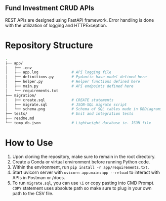 ## Fund Investment CRUD APIs

REST APIs are designed using FastAPI framework. Error handling is done with the utilization of logging and HTTPException.

# Repository Structure

```bash
.
├── app/   
│   ├── .env
│   ├── app.log               # API logging file
│   ├── definitions.py        # Pydantic base model defined here
│   ├── helper.py             # Helper functions defined here
│   ├── main.py               # API endpoints defined here
│   └── requirements.txt
├── migration/   
│   ├── create.sql            # CREATE statements
│   ├── migrate.sql           # JSON-SQL migrate script
│   └── schema.png            # Schema of SQL tables made in DBDiagrams
├── tests/                    # Unit and integration tests
├── readme.md
└── temp_db.json              # Lightweight database ie. JSON file
```

# How to Use

1. Upon cloning the repository, make sure to remain in the root directory.
2. Create a Conda or virtual environment before running Python code.
3. Within the environment, run `pip install -r app/requirements.txt`.
4. Start uvicorn server with `uvicorn app.main:app --reload` to interact with APIs in Postman or /docs.
5. To run `migrate.sql`, you can use `\i` or copy pasting into CMD Prompt. `COPY` statement uses absolute path so make sure to plug in your own path to the CSV file.

